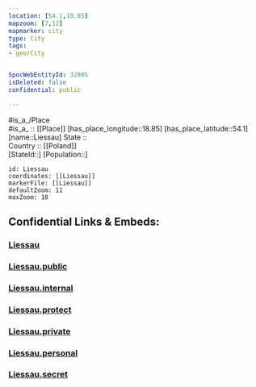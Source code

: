 ```yaml
---
location: [54.1,18.85] 
mapzoom: [7,12] 
mapmarker: city 
type: City
tags:
- geo/City


SpocWebEntityId: 32005
isDeleted: false
confidential: public

---
```

#is_a_/Place  
#is_a_ :: [[Place]] 
[has_place_longitude::18.85] 
[has_place_latitude::54.1] 
[name::Liessau] 
State ::  
Country :: [[Poland]]  
[StateId::] 
[Population::] 



```leaflet
id: Liessau
coordinates: [[Liessau]] 
markerFile: [[Liessau]] 
defaultZoom: 11 
maxZoom: 18
```


## Confidential Links & Embeds: 

### [Liessau](/_Standards/Earth/Continent/Europe/Europe~East/Poland/Provinces~Poland/Pomeranian/City/Liessau.md) 

### [Liessau.public](/_public/Earth/Continent/Europe/Europe~East/Poland/Provinces~Poland/Pomeranian/City/Liessau.public.md) 

### [Liessau.internal](/_internal/Earth/Continent/Europe/Europe~East/Poland/Provinces~Poland/Pomeranian/City/Liessau.internal.md) 

### [Liessau.protect](/_protect/Earth/Continent/Europe/Europe~East/Poland/Provinces~Poland/Pomeranian/City/Liessau.protect.md) 

### [Liessau.private](/_private/Earth/Continent/Europe/Europe~East/Poland/Provinces~Poland/Pomeranian/City/Liessau.private.md) 

### [Liessau.personal](/_personal/Earth/Continent/Europe/Europe~East/Poland/Provinces~Poland/Pomeranian/City/Liessau.personal.md) 

### [Liessau.secret](/_secret/Earth/Continent/Europe/Europe~East/Poland/Provinces~Poland/Pomeranian/City/Liessau.secret.md)

